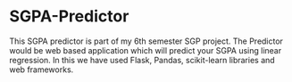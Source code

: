 # SGPA-Predictor
This SGPA predictor is part of my 6th semester SGP project. The Predictor would be web based application which will predict your SGPA using linear regression. In this we have used Flask, Pandas, scikit-learn libraries and web frameworks.
